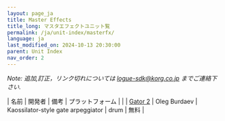 ```yaml
---
layout: page_ja
title: Master Effects
title_long: マスタエフェクトユニット覧
permalink: /ja/unit-index/masterfx/
language: ja
last_modified_on: 2024-10-13 20:30:00
parent: Unit Index
nav_order: 2
---
```


_Note: 追加,訂正，リンク切れについては logue-sdk@korg.co.jp までご連絡下さい._

| 名前 | 開発者 | 備考 | プラットフォーム |  |
| [Gator 2](https://github.com/dukesrg/logue-sdk/releases) | Oleg Burdaev | Kaossilator-style gate arpeggiator | drum | 無料 |

